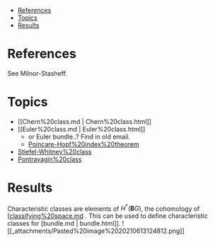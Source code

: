 -   [References](#references)
-   [Topics](#topics)
-   [Results](#results)














References
==========

See Milnor-Stasheff.

Topics
======

-   [[Chern%20class.md | Chern%20class.html]]
-   [[Euler%20class.md | Euler%20class.html]]
    -   or Euler bundle..? Find in old email.
    -   [Poincare-Hopf%20index%20theorem](Poincare-Hopf%20index%20theorem)
-   [Stiefel-Whitney%20class](Stiefel-Whitney%20class)
-   [Pontrayagin%20class](Pontrayagin%20class)

Results
=======

Characteristic classes are elements of $H^*({\mathbf{B}}G)$, the cohomology of [[classifying%20space.md](classifying%20space.md) . This can be used to define characteristic classes for [bundle.md | bundle.html]]. ![[_attachments/Pasted%20image%2020210613124812.png]]

